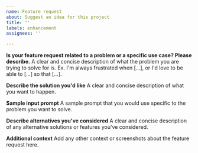 ```yaml
---
name: Feature request
about: Suggest an idea for this project
title: ''
labels: enhancement
assignees: ''

---
```


**Is your feature request related to a problem or a specific use case? Please describe.**
A clear and concise description of what the problem you are trying to solve for is. Ex. I'm always frustrated when [...], or I'd love to be able to [...] so that [...].

**Describe the solution you'd like**
A clear and concise description of what you want to happen.

**Sample input prompt**
A sample prompt that you would use specific to the problem you want to solve.

**Describe alternatives you've considered**
A clear and concise description of any alternative solutions or features you've considered.

**Additional context**
Add any other context or screenshots about the feature request here.
